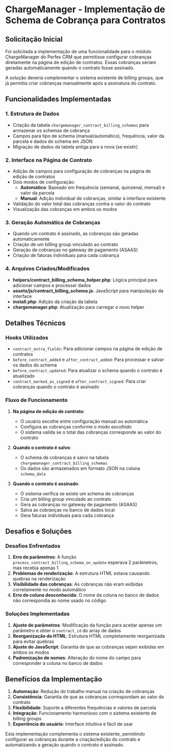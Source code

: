 # ChargeManager - Implementação de Schema de Cobrança para Contratos

## Solicitação Inicial

Foi solicitada a implementação de uma funcionalidade para o módulo ChargeManager do Perfex CRM que permitisse configurar cobranças diretamente na página de edição de contratos. Essas cobranças seriam geradas automaticamente quando o contrato fosse assinado.

A solução deveria complementar o sistema existente de billing groups, que já permitia criar cobranças manualmente após a assinatura do contrato.

## Funcionalidades Implementadas

### 1. Estrutura de Dados
- Criação da tabela `chargemanager_contract_billing_schemas` para armazenar os schemas de cobrança
- Campos para tipo de schema (manual/automático), frequência, valor da parcela e dados do schema em JSON
- Migração de dados da tabela antiga para a nova (se existir)

### 2. Interface na Página de Contrato
- Adição de campos para configuração de cobranças na página de edição de contratos
- Dois modos de configuração:
  - **Automático**: Baseado em frequência (semanal, quinzenal, mensal) e valor da parcela
  - **Manual**: Adição individual de cobranças, similar à interface existente
- Validação do valor total das cobranças contra o valor do contrato
- Visualização das cobranças em ambos os modos

### 3. Geração Automática de Cobranças
- Quando um contrato é assinado, as cobranças são geradas automaticamente
- Criação de um billing group vinculado ao contrato
- Geração de cobranças no gateway de pagamento (ASAAS)
- Criação de faturas individuais para cada cobrança

### 4. Arquivos Criados/Modificados
- **helpers/contract_billing_schema_helper.php**: Lógica principal para adicionar campos e processar dados
- **assets/js/contract_billing_schema.js**: JavaScript para manipulação da interface
- **install.php**: Adição da criação da tabela
- **chargemanager.php**: Atualização para carregar o novo helper

## Detalhes Técnicos

### Hooks Utilizados
- `contract_extra_fields`: Para adicionar campos na página de edição de contratos
- `before_contract_added` e `after_contract_added`: Para processar e salvar os dados do schema
- `before_contract_updated`: Para atualizar o schema quando o contrato é atualizado
- `contract_marked_as_signed` e `after_contract_signed`: Para criar cobranças quando o contrato é assinado

### Fluxo de Funcionamento
1. **Na página de edição de contrato**:
   - O usuário escolhe entre configuração manual ou automática
   - Configura as cobranças conforme o modo escolhido
   - O sistema valida se o total das cobranças corresponde ao valor do contrato

2. **Quando o contrato é salvo**:
   - O schema de cobranças é salvo na tabela `chargemanager_contract_billing_schemas`
   - Os dados são armazenados em formato JSON na coluna `schema_data`

3. **Quando o contrato é assinado**:
   - O sistema verifica se existe um schema de cobranças
   - Cria um billing group vinculado ao contrato
   - Gera as cobranças no gateway de pagamento (ASAAS)
   - Salva as cobranças no banco de dados local
   - Gera faturas individuais para cada cobrança

## Desafios e Soluções

### Desafios Enfrentados
1. **Erro de parâmetros**: A função `process_contract_billing_schema_on_update` esperava 2 parâmetros, mas recebia apenas 1
2. **Problemas de renderização**: A estrutura HTML estava causando quebras na renderização
3. **Visibilidade das cobranças**: As cobranças não eram exibidas corretamente no modo automático
4. **Erro de coluna desconhecida**: O nome da coluna no banco de dados não correspondia ao nome usado no código

### Soluções Implementadas
1. **Ajuste de parâmetros**: Modificação da função para aceitar apenas um parâmetro e obter o `contract_id` do array de dados
2. **Reorganização do HTML**: Estrutura HTML completamente reorganizada para evitar quebras
3. **Ajuste do JavaScript**: Garantia de que as cobranças sejam exibidas em ambos os modos
4. **Padronização de nomes**: Alteração do nome do campo para corresponder à coluna no banco de dados

## Benefícios da Implementação

1. **Automação**: Redução do trabalho manual na criação de cobranças
2. **Consistência**: Garantia de que as cobranças correspondam ao valor do contrato
3. **Flexibilidade**: Suporte a diferentes frequências e valores de parcela
4. **Integração**: Funcionamento harmonioso com o sistema existente de billing groups
5. **Experiência do usuário**: Interface intuitiva e fácil de usar

Esta implementação complementa o sistema existente, permitindo configurar as cobranças durante a criação/edição do contrato e automatizando a geração quando o contrato é assinado.